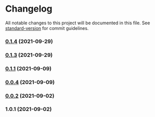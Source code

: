 # Changelog

All notable changes to this project will be documented in this file. See [standard-version](https://github.com/conventional-changelog/standard-version) for commit guidelines.

### [0.1.4](https://github.com/notifirehq/lib/compare/v0.1.3...v0.1.4) (2021-09-29)

### [0.1.3](https://github.com/notifirehq/lib/compare/v0.1.1...v0.1.3) (2021-09-29)

### [0.1.1](https://github.com/notifirehq/lib/compare/v0.0.4...v0.1.1) (2021-09-09)

### [0.0.4](https://github.com/notifirehq/lib/compare/v0.0.2...v0.0.4) (2021-09-09)

### [0.0.2](https://github.com/notifirehq/lib/compare/v1.0.1...v0.0.2) (2021-09-02)

### 1.0.1 (2021-09-02)
